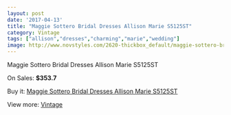 ```yaml
---
layout: post
date: '2017-04-13'
title: "Maggie Sottero Bridal Dresses Allison Marie S5125ST"
category: Vintage
tags: ["allison","dresses","charming","marie","wedding"]
image: http://www.novstyles.com/2620-thickbox_default/maggie-sottero-bridal-dresses-allison-marie-s5125st.jpg
---
```

Maggie Sottero Bridal Dresses Allison Marie S5125ST

On Sales: **$353.7**
<a href="https://www.novstyles.com/en/vintage/1475-maggie-sottero-bridal-dresses-allison-marie-s5125st.html"><amp-img layout="responsive" width="600" height="600" src="//www.novstyles.com/2620-thickbox_default/maggie-sottero-bridal-dresses-allison-marie-s5125st.jpg" alt="Maggie Sottero Bridal Dresses Allison Marie S5125ST 0" /></a>
<a href="https://www.novstyles.com/en/vintage/1475-maggie-sottero-bridal-dresses-allison-marie-s5125st.html"><amp-img layout="responsive" width="600" height="600" src="//www.novstyles.com/2621-thickbox_default/maggie-sottero-bridal-dresses-allison-marie-s5125st.jpg" alt="Maggie Sottero Bridal Dresses Allison Marie S5125ST 1" /></a>

Buy it: [Maggie Sottero Bridal Dresses Allison Marie S5125ST](https://www.novstyles.com/en/vintage/1475-maggie-sottero-bridal-dresses-allison-marie-s5125st.html "Maggie Sottero Bridal Dresses Allison Marie S5125ST")

View more: [Vintage](https://www.novstyles.com/en/9-vintage "Vintage")